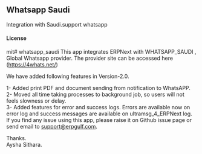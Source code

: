 ## Whatsapp Saudi

Integration with Saudi.support whatsapp

#### License

mit# whatsapp_saudi
This app integrates ERPNext with  WHATSAPP_SAUDI ,  Global   Whatsapp provider. The provider site can be accessed here (https://4whats.net/)



We have added following features in Version-2.0.

1- Added print PDF and document sending from notification to WhatsAPP.<br>
2- Moved all time taking processes to background job, so users will not feels slowness or delay.<br>
3- Added features for error and success logs. Errors are available now on error log and success messages are available on ultramsg_4_ERPNext log.<br>
If you find any issue using this app, please raise it on Github issue page or send email to support@erpgulf.com.

Thanks.<br>
Aysha Sithara.